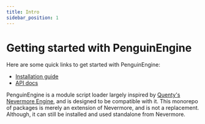 ```yaml
---
title: Intro
sidebar_position: 1
---
```


# Getting started with PenguinEngine

Here are some quick links to get started with PenguinEngine:

* [Installation guide](/docs/install)
* [API docs](/api/AccelTween)

PenguinEngine is a module script loader largely inspired by [Quenty's Nevermore Engine](https://github.com/Quenty/NevermoreEngine), and is designed to be compatible with it. This monorepo of packages is merely an extension of Nevermore, and is not a replacement. Although, it can still be installed and used standalone from Nevermore.
